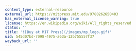 ```yaml
---
content_type: external-resource
external_url: https://mitpress.mit.edu/9780262650403
has_external_license_warning: true
license: https://en.wikipedia.org/wiki/All_rights_reserved
status: ''
title: '![Buy at MIT Press](/images/mp_logo.gif)'
uid: 545d07bd-7098-4975-a63a-12b755557f37
wayback_url: ''
---
```

